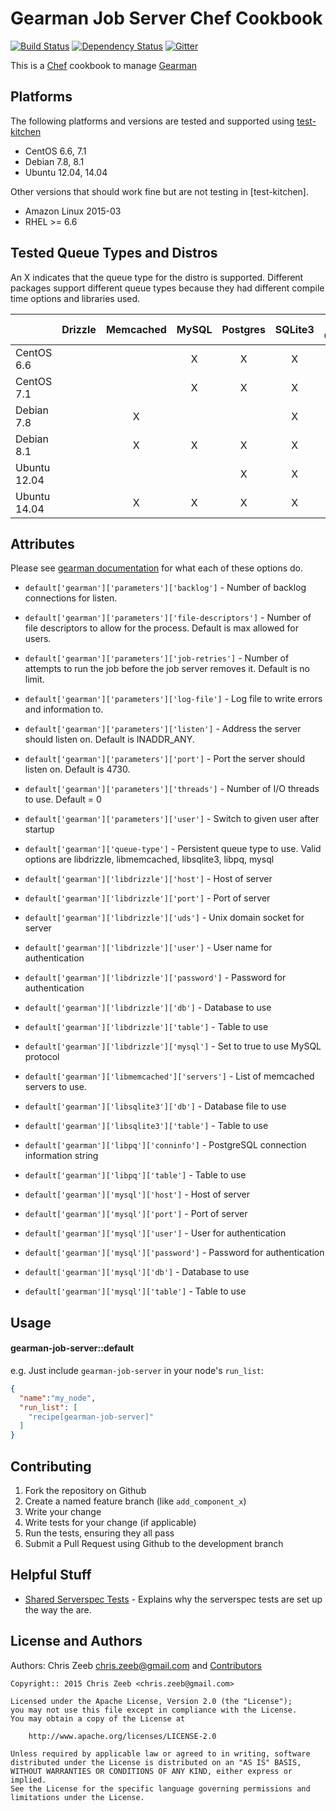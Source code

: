 # Gearman Job Server Chef Cookbook

[![Build Status](https://travis-ci.org/czeeb/gearman-job-server-cookbook.svg?branch=master)](https://travis-ci.org/czeeb/gearman-job-server-cookbook)
[![Dependency Status](https://gemnasium.com/czeeb/gearman-job-server-cookbook.svg)](https://gemnasium.com/czeeb/gearman-job-server-cookbook)
[![Gitter](https://badges.gitter.im/Join%20Chat.svg)](https://gitter.im/czeeb/gearman-job-server-cookbook?utm_source=badge&utm_medium=badge&utm_campaign=pr-badge)

This is a [Chef] cookbook to manage [Gearman]

## Platforms
The following platforms and versions are tested and supported using [test-kitchen](http://kitchen.ci/)

* CentOS 6.6, 7.1
* Debian 7.8, 8.1
* Ubuntu 12.04, 14.04

Other versions that should work fine but are not testing in [test-kitchen].

* Amazon Linux 2015-03
* RHEL >= 6.6

## Tested Queue Types and Distros

An X indicates that the queue type for the distro is supported.  Different packages support different queue types because they had different compile time options and libraries used.

|              | Drizzle | Memcached | MySQL | Postgres | SQLite3 | Tokyo Cabinet |
|--------------|:-------:|:---------:|:-----:|:--------:|:-------:|:-------------:|
| CentOS 6.6   |         |           | X     | X        | X       | X             |
| CentOS 7.1   |         |           | X     | X        | X       | X             |
| Debian 7.8   |         | X         |       |          | X       |               |
| Debian 8.1   |         | X         | X     | X        | X       |               |
| Ubuntu 12.04 |         |           |       | X        | X       | X             |
| Ubuntu 14.04 |         | X         | X     | X        | X       |               |

## Attributes

Please see [gearman documentation](http://gearman.org/manual/job_server/#options) for what each of these options do.

* `default['gearman']['parameters']['backlog']` - Number of backlog connections for listen.
* `default['gearman']['parameters']['file-descriptors']` - Number of file descriptors to allow for the process.  Default is max allowed for users.
* `default['gearman']['parameters']['job-retries']` - Number of attempts to run the job before the job server removes it.  Default is no limit.
* `default['gearman']['parameters']['log-file']` - Log file to write errors and information to.
* `default['gearman']['parameters']['listen']` - Address the server should listen on. Default is INADDR_ANY.
* `default['gearman']['parameters']['port']` - Port the server should listen on.  Default is 4730.
* `default['gearman']['parameters']['threads']` - Number of I/O threads to use.  Default = 0
* `default['gearman']['parameters']['user']` - Switch to given user after startup

* `default['gearman']['queue-type']` - Persistent queue type to use. Valid options are libdrizzle, libmemcached, libsqlite3, libpq, mysql

* `default['gearman']['libdrizzle']['host']` - Host of server
* `default['gearman']['libdrizzle']['port']` - Port of server
* `default['gearman']['libdrizzle']['uds']` - Unix domain socket for server
* `default['gearman']['libdrizzle']['user']` - User name for authentication
* `default['gearman']['libdrizzle']['password']` - Password for authentication
* `default['gearman']['libdrizzle']['db']` - Database to use
* `default['gearman']['libdrizzle']['table']` - Table to use
* `default['gearman']['libdrizzle']['mysql']` - Set to true to use MySQL protocol

* `default['gearman']['libmemcached']['servers']` - List of memcached servers to use.

* `default['gearman']['libsqlite3']['db']` - Database file to use
* `default['gearman']['libsqlite3']['table']` - Table to use

* `default['gearman']['libpq']['conninfo']` - PostgreSQL connection information string
* `default['gearman']['libpq']['table']` - Table to use

* `default['gearman']['mysql']['host']` - Host of server
* `default['gearman']['mysql']['port']` - Port of server
* `default['gearman']['mysql']['user']` - User for authentication
* `default['gearman']['mysql']['password']` - Password for authentication
* `default['gearman']['mysql']['db']` - Database to use
* `default['gearman']['mysql']['table']` - Table to use

## Usage
#### gearman-job-server::default

e.g.
Just include `gearman-job-server` in your node's `run_list`:

```json
{
  "name":"my_node",
  "run_list": [
    "recipe[gearman-job-server]"
  ]
}
```

## Contributing

1. Fork the repository on Github
2. Create a named feature branch (like `add_component_x`)
3. Write your change
4. Write tests for your change (if applicable)
5. Run the tests, ensuring they all pass
6. Submit a Pull Request using Github to the development branch

## Helpful Stuff

* [Shared Serverspec Tests](https://gist.github.com/pburkholder/a9cdde0b33be8d5e3c08) - Explains why the serverspec tests are set up the way the are.

## License and Authors
Authors: Chris Zeeb <chris.zeeb@gmail.com> and [Contributors]

```text
Copyright:: 2015 Chris Zeeb <chris.zeeb@gmail.com>

Licensed under the Apache License, Version 2.0 (the "License");
you may not use this file except in compliance with the License.
You may obtain a copy of the License at

    http://www.apache.org/licenses/LICENSE-2.0

Unless required by applicable law or agreed to in writing, software
distributed under the License is distributed on an "AS IS" BASIS,
WITHOUT WARRANTIES OR CONDITIONS OF ANY KIND, either express or implied.
See the License for the specific language governing permissions and
limitations under the License.
```

[Chef]: https://www.chef.io
[Gearman]: http://gearman.org/
[Contributors]: https://github.com/czeeb/gearman-job-server-cookbook/graphs/contributors